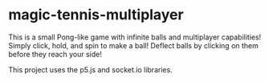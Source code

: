 # magic-tennis-multiplayer

This is a small Pong-like game with infinite balls and multiplayer capabilities! Simply click, hold, and spin to make a ball! Deflect balls by clicking on them before they reach your side!

This project uses the p5.js and socket.io libraries.
